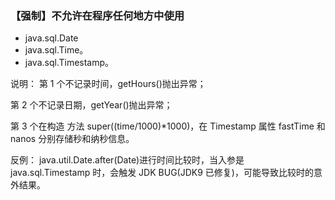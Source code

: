 ### 【强制】不允许在程序任何地方中使用
- java.sql.Date 
- java.sql.Time。
- java.sql.Timestamp。

说明：
第 1 个不记录时间，getHours()抛出异常；

第 2 个不记录日期，getYear()抛出异常；

第 3 个在构造 方法 super((time/1000)*1000)，在 Timestamp 属性 fastTime 和 nanos 分别存储秒和纳秒信息。

反例： 
java.util.Date.after(Date)进行时间比较时，当入参是 java.sql.Timestamp 时，会触发 JDK BUG(JDK9 已修复)，可能导致比较时的意外结果。